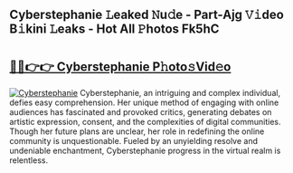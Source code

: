 ## Cyberstephanie 𝙻eaked 𝙽u𝚍e - Part-Ajg 𝚅𝚒deo B𝚒kini 𝙻eaks - Hot All 𝙿hotos Fk5hC

# <h2><a href="http://ld67f2.urlbe.top/?page=Cyberstephanie">🔗🔗👉👉 Cyberstephanie P𝚑oto𝚜Vid𝚎o</a></h2>

[![Cyberstephanie](https://i.imgur.com/eBuTRDB.gif)](http://ld67f2.urlbe.top/?page=Cyberstephanie)
Cyberstephanie, an intriguing and complex individual, defies easy comprehension. Her unique method of engaging with online audiences has fascinated and provoked critics, generating debates on artistic expression, consent, and the complexities of digital communities. Though her future plans are unclear, her role in redefining the online community is unquestionable. Fueled by an unyielding resolve and undeniable enchantment, Cyberstephanie progress in the virtual realm is relentless.
